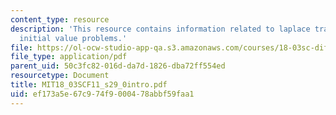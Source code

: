 ```yaml
---
content_type: resource
description: 'This resource contains information related to laplace transform: solving
  initial value problems.'
file: https://ol-ocw-studio-app-qa.s3.amazonaws.com/courses/18-03sc-differential-equations-fall-2011/ef173a5e67c974f9000478abbf59faa1_MIT18_03SCF11_s29_0intro.pdf
file_type: application/pdf
parent_uid: 50c3fc82-016d-da7d-1826-dba72ff554ed
resourcetype: Document
title: MIT18_03SCF11_s29_0intro.pdf
uid: ef173a5e-67c9-74f9-0004-78abbf59faa1
---
```

